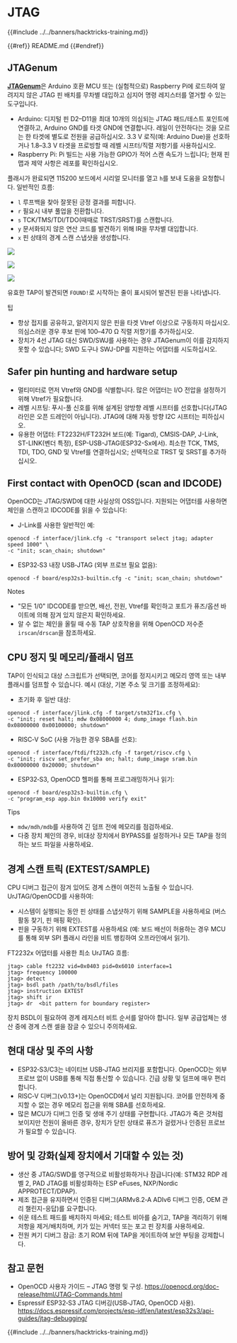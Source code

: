 # JTAG

{{#include ../../banners/hacktricks-training.md}}

{{#ref}}
README.md
{{#endref}}

## JTAGenum

[**JTAGenum**](https://github.com/cyphunk/JTAGenum)은 Arduino 호환 MCU 또는 (실험적으로) Raspberry Pi에 로드하여 알려지지 않은 JTAG 핀 배치를 무차별 대입하고 심지어 명령 레지스터를 열거할 수 있는 도구입니다.

- Arduino: 디지털 핀 D2–D11을 최대 10개의 의심되는 JTAG 패드/테스트 포인트에 연결하고, Arduino GND를 타겟 GND에 연결합니다. 레일이 안전하다는 것을 모르는 한 타겟에 별도로 전원을 공급하십시오. 3.3 V 로직(예: Arduino Due)을 선호하거나 1.8–3.3 V 타겟을 프로빙할 때 레벨 시프터/직렬 저항기를 사용하십시오.
- Raspberry Pi: Pi 빌드는 사용 가능한 GPIO가 적어 스캔 속도가 느립니다; 현재 핀 맵과 제약 사항은 레포를 확인하십시오.

플래시가 완료되면 115200 보드에서 시리얼 모니터를 열고 `h`를 보내 도움을 요청합니다. 일반적인 흐름:

- `l` 루프백을 찾아 잘못된 긍정 결과를 피합니다.
- `r` 필요시 내부 풀업을 전환합니다.
- `s` TCK/TMS/TDI/TDO(때때로 TRST/SRST)를 스캔합니다.
- `y` 문서화되지 않은 연산 코드를 발견하기 위해 IR을 무차별 대입합니다.
- `x` 핀 상태의 경계 스캔 스냅샷을 생성합니다.

![](<../../images/image (939).png>)

![](<../../images/image (578).png>)

![](<../../images/image (774).png>)

유효한 TAP이 발견되면 `FOUND!`로 시작하는 줄이 표시되어 발견된 핀을 나타냅니다.

팁
- 항상 접지를 공유하고, 알려지지 않은 핀을 타겟 Vtref 이상으로 구동하지 마십시오. 의심스러운 경우 후보 핀에 100–470 Ω 직렬 저항기를 추가하십시오.
- 장치가 4선 JTAG 대신 SWD/SWJ를 사용하는 경우 JTAGenum이 이를 감지하지 못할 수 있습니다; SWD 도구나 SWJ-DP를 지원하는 어댑터를 시도하십시오.

## Safer pin hunting and hardware setup

- 멀티미터로 먼저 Vtref와 GND를 식별합니다. 많은 어댑터는 I/O 전압을 설정하기 위해 Vtref가 필요합니다.
- 레벨 시프팅: 푸시-풀 신호를 위해 설계된 양방향 레벨 시프터를 선호합니다(JTAG 라인은 오픈 드레인이 아닙니다). JTAG에 대해 자동 방향 I2C 시프터는 피하십시오.
- 유용한 어댑터: FT2232H/FT232H 보드(예: Tigard), CMSIS-DAP, J-Link, ST-LINK(벤더 특정), ESP-USB-JTAG(ESP32-Sx에서). 최소한 TCK, TMS, TDI, TDO, GND 및 Vtref를 연결하십시오; 선택적으로 TRST 및 SRST를 추가하십시오.

## First contact with OpenOCD (scan and IDCODE)

OpenOCD는 JTAG/SWD에 대한 사실상의 OSS입니다. 지원되는 어댑터를 사용하면 체인을 스캔하고 IDCODE를 읽을 수 있습니다:

- J-Link를 사용한 일반적인 예:
```
openocd -f interface/jlink.cfg -c "transport select jtag; adapter speed 1000" \
-c "init; scan_chain; shutdown"
```
- ESP32‑S3 내장 USB‑JTAG (외부 프로브 필요 없음):
```
openocd -f board/esp32s3-builtin.cfg -c "init; scan_chain; shutdown"
```
Notes
- "모든 1/0" IDCODE를 받으면, 배선, 전원, Vtref를 확인하고 포트가 퓨즈/옵션 바이트에 의해 잠겨 있지 않은지 확인하세요.
- 알 수 없는 체인을 올릴 때 수동 TAP 상호작용을 위해 OpenOCD 저수준 `irscan`/`drscan`을 참조하세요.

## CPU 정지 및 메모리/플래시 덤프

TAP이 인식되고 대상 스크립트가 선택되면, 코어를 정지시키고 메모리 영역 또는 내부 플래시를 덤프할 수 있습니다. 예시 (대상, 기본 주소 및 크기를 조정하세요):

- 초기화 후 일반 대상:
```
openocd -f interface/jlink.cfg -f target/stm32f1x.cfg \
-c "init; reset halt; mdw 0x08000000 4; dump_image flash.bin 0x08000000 0x00100000; shutdown"
```
- RISC‑V SoC (사용 가능한 경우 SBA를 선호):
```
openocd -f interface/ftdi/ft232h.cfg -f target/riscv.cfg \
-c "init; riscv set_prefer_sba on; halt; dump_image sram.bin 0x80000000 0x20000; shutdown"
```
- ESP32‑S3, OpenOCD 헬퍼를 통해 프로그래밍하거나 읽기:
```
openocd -f board/esp32s3-builtin.cfg \
-c "program_esp app.bin 0x10000 verify exit"
```
Tips
- `mdw/mdh/mdb`를 사용하여 긴 덤프 전에 메모리를 점검하세요.
- 다중 장치 체인의 경우, 비대상 장치에서 BYPASS를 설정하거나 모든 TAP을 정의하는 보드 파일을 사용하세요.

## 경계 스캔 트릭 (EXTEST/SAMPLE)

CPU 디버그 접근이 잠겨 있어도 경계 스캔이 여전히 노출될 수 있습니다. UrJTAG/OpenOCD를 사용하여:
- 시스템이 실행되는 동안 핀 상태를 스냅샷하기 위해 SAMPLE을 사용하세요 (버스 활동 찾기, 핀 매핑 확인).
- 핀을 구동하기 위해 EXTEST를 사용하세요 (예: 보드 배선이 허용하는 경우 MCU를 통해 외부 SPI 플래시 라인을 비트 뱅킹하여 오프라인에서 읽기).

FT2232x 어댑터를 사용한 최소 UrJTAG 흐름:
```
jtag> cable ft2232 vid=0x0403 pid=0x6010 interface=1
jtag> frequency 100000
jtag> detect
jtag> bsdl path /path/to/bsdl/files
jtag> instruction EXTEST
jtag> shift ir
jtag> dr  <bit pattern for boundary register>
```
장치 BSDL이 필요하여 경계 레지스터 비트 순서를 알아야 합니다. 일부 공급업체는 생산 중에 경계 스캔 셀을 잠글 수 있으니 주의하세요.

## 현대 대상 및 주의 사항

- ESP32‑S3/C3는 네이티브 USB‑JTAG 브리지를 포함합니다. OpenOCD는 외부 프로브 없이 USB를 통해 직접 통신할 수 있습니다. 긴급 상황 및 덤프에 매우 편리합니다.
- RISC‑V 디버그(v0.13+)는 OpenOCD에서 널리 지원됩니다. 코어를 안전하게 중지할 수 없는 경우 메모리 접근을 위해 SBA를 선호하세요.
- 많은 MCU가 디버그 인증 및 생애 주기 상태를 구현합니다. JTAG가 죽은 것처럼 보이지만 전원이 올바른 경우, 장치가 닫힌 상태로 퓨즈가 걸렸거나 인증된 프로브가 필요할 수 있습니다.

## 방어 및 강화(실제 장치에서 기대할 수 있는 것)

- 생산 중 JTAG/SWD를 영구적으로 비활성화하거나 잠급니다(예: STM32 RDP 레벨 2, PAD JTAG를 비활성화하는 ESP eFuses, NXP/Nordic APPROTECT/DPAP).
- 제조 접근을 유지하면서 인증된 디버그(ARMv8.2‑A ADIv6 디버그 인증, OEM 관리 챌린지-응답)를 요구합니다.
- 쉬운 테스트 패드를 배치하지 마세요; 테스트 비아를 숨기고, TAP을 격리하기 위해 저항을 제거/배치하며, 키가 있는 커넥터 또는 포고 핀 장치를 사용하세요.
- 전원 켜기 디버그 잠금: 초기 ROM 뒤에 TAP을 게이트하여 보안 부팅을 강제합니다.

## 참고 문헌

- OpenOCD 사용자 가이드 – JTAG 명령 및 구성. https://openocd.org/doc-release/html/JTAG-Commands.html
- Espressif ESP32‑S3 JTAG 디버깅(USB‑JTAG, OpenOCD 사용). https://docs.espressif.com/projects/esp-idf/en/latest/esp32s3/api-guides/jtag-debugging/

{{#include ../../banners/hacktricks-training.md}}
